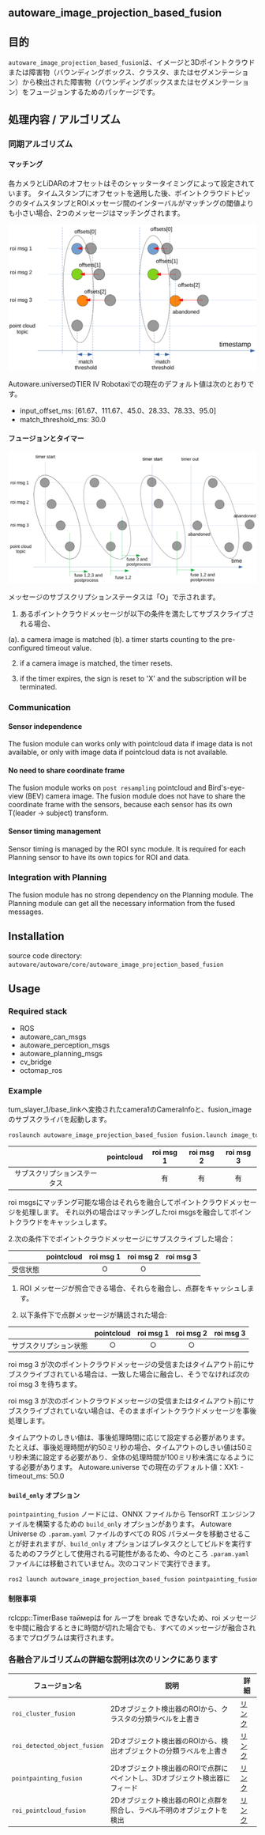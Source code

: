 ## autoware_image_projection_based_fusion

## 目的

`autoware_image_projection_based_fusion`は、イメージと3Dポイントクラウドまたは障害物（バウンディングボックス、クラスタ、またはセグメンテーション）から検出された障害物（バウンディングボックスまたはセグメンテーション）をフュージョンするためのパッケージです。

## 処理内容 / アルゴリズム

### 同期アルゴリズム

#### マッチング

各カメラとLiDARのオフセットはそのシャッタータイミングによって設定されています。
タイムスタンプにオフセットを適用した後、ポイントクラウドトピックのタイムスタンプとROIメッセージ間のインターバルがマッチングの閾値よりも小さい場合、2つのメッセージはマッチングされます。

![roi_sync_image1](./docs/images/roi_sync_1.png)

Autoware.universeのTIER IV Robotaxiでの現在のデフォルト値は次のとおりです。

- input_offset_ms: [61.67、111.67、45.0、28.33、78.33、95.0]
- match_threshold_ms: 30.0

#### フュージョンとタイマー

![roi_sync_image2](./docs/images/roi_sync_2.png)

メッセージのサブスクリプションステータスは「O」で示されます。

1. あるポイントクラウドメッセージが以下の条件を満たしてサブスクライブされる場合、

(a). a camera image is matched
(b). a timer starts counting to the pre-configured timeout value.

2. if a camera image is matched, the timer resets.

3. if the timer expires, the sign is reset to 'X' and the subscription will be terminated.

### Communication

#### Sensor independence

The fusion module can works only with pointcloud data if image data is not available, or only with image data if pointcloud data is not available.

#### No need to share coordinate frame

The fusion module works on `post resampling` pointcloud and Bird's-eye-view (BEV) camera image.
The fusion module does not have to share the coordinate frame with the sensors, because each sensor has its own T(leader -> subject) transform.

#### Sensor timing management

Sensor timing is managed by the ROI sync module.
It is required for each Planning sensor to have its own topics for ROI and data.

### Integration with Planning

The fusion module has no strong dependency on the Planning module.
The Planning module can get all the necessary information from the fused messages.

## Installation

source code directory: `autoware/autoware/core/autoware_image_projection_based_fusion`

## Usage

### Required stack

- ROS
- autoware_can_msgs
- autoware_perception_msgs
- autoware_planning_msgs
- cv_bridge
- octomap_ros

### Example

tum_slayer_1/base_linkへ変換されたcamera1のCameraInfoと、fusion_imageのサブスクライバを起動します。

```bash
roslaunch autoware_image_projection_based_fusion fusion.launch image_topic:=/camera1/front_left/compressed image_info_frame_id:=/base_link output_topic:=/fusion_image fusion_node_name:=fused_image
```

|                              | pointcloud | roi msg 1 | roi msg 2 | roi msg 3 |
| :--------------------------: | :--------: | :-------: | :-------: | :-------: |
| サブスクリプションステータス |            |    有     |    有     |    有     |

roi msgsにマッチング可能な場合はそれらを融合してポイントクラウドメッセージを処理します。
それ以外の場合はマッチングしたroi msgsを融合してポイントクラウドをキャッシュします。

2.次の条件下でポイントクラウドメッセージにサブスクライブした場合：

|          | pointcloud | roi msg 1 | roi msg 2 | roi msg 3 |
| :------: | :--------: | :-------: | :-------: | :-------: |
| 受信状態 |            |     O     |     O     |           |

1. ROI メッセージが照合できる場合、それらを融合し、点群をキャッシュします。

2. 以下条件下で点群メッセージが購読された場合:

|                        | pointcloud | roi msg 1 | roi msg 2 | roi msg 3 |
| :--------------------: | :--------: | :-------: | :-------: | :-------: |
| サブスクリプション状態 |     ○      |     ○     |     ○     |

roi msg 3 が次のポイントクラウドメッセージの受信またはタイムアウト前にサブスクライブされている場合は、一致した場合に融合し、そうでなければ次の roi msg 3 を待ちます。

roi msg 3 が次のポイントクラウドメッセージの受信またはタイムアウト前にサブスクライブされていない場合は、そのままポイントクラウドメッセージを事後処理します。

タイムアウトのしきい値は、事後処理時間に応じて設定する必要があります。
たとえば、事後処理時間が約50ミリ秒の場合、タイムアウトのしきい値は50ミリ秒未満に設定する必要があり、全体の処理時間が100ミリ秒未満になるようにする必要があります。
Autoware.universe での現在のデフォルト値：XX1: - timeout_ms: 50.0

#### `build_only` オプション

`pointpainting_fusion` ノードには、ONNX ファイルから TensorRT エンジンファイルを構築するための `build_only` オプションがあります。
Autoware Universe の `.param.yaml` ファイルのすべての ROS パラメータを移動させることが好まれますが、`build_only` オプションはプレタスクとしてビルドを実行するためのフラグとして使用される可能性があるため、今のところ `.param.yaml` ファイルには移動されていません。次のコマンドで実行できます。

```bash
ros2 launch autoware_image_projection_based_fusion pointpainting_fusion.launch.xml model_name:=pointpainting model_path:=/home/autoware/autoware_data/image_projection_based_fusion model_param_path:=$(ros2 pkg prefix autoware_image_projection_based_fusion --share)/config/pointpainting.param.yaml build_only:=true
```

#### 制限事項

rclcpp::TimerBase таймерは for ループを break できないため、roi メッセージを中間に融合するときに時間が切れた場合でも、すべてのメッセージが融合されるまでプログラムは実行されます。

### 各融合アルゴリズムの詳細な説明は次のリンクにあります

| フュージョン名               | 説明                                                                        | 詳細                                           |
| ---------------------------- | --------------------------------------------------------------------------- | ---------------------------------------------- |
| `roi_cluster_fusion`         | 2Dオブジェクト検出器のROIから、クラスタの分類ラベルを上書き                 | [リンク](./docs/roi-cluster-fusion.md)         |
| `roi_detected_object_fusion` | 2Dオブジェクト検出器のROIから、検出オブジェクトの分類ラベルを上書き         | [リンク](./docs/roi-detected-object-fusion.md) |
| `pointpainting_fusion`       | 2Dオブジェクト検出器のROIで点群にペイントし、3Dオブジェクト検出器にフィード | [リンク](./docs/pointpainting-fusion.md)       |
| `roi_pointcloud_fusion`      | 2Dオブジェクト検出器のROIと点群を照合し、ラベル不明のオブジェクトを検出     | [リンク](./docs/roi-pointcloud-fusion.md)      |
